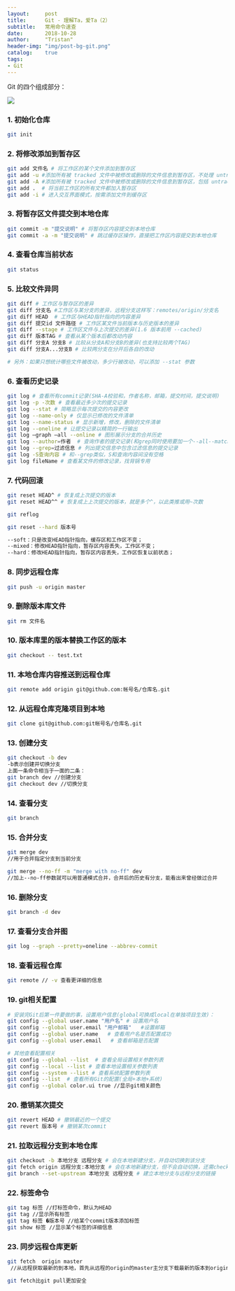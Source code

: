 ```yaml
---
layout:     post
title:      Git - 理解Ta，爱Ta（2）
subtitle:   常用命令速查
date:       2018-10-28
author:     "Tristan"
header-img: "img/post-bg-git.png"
catalog:    true
tags:
- Git
---
```


Git 的四个组成部分：

![](https://ws3.sinaimg.cn/large/006tNbRwly1fx0k8koyaaj30j0049dfv.jpg)

### 1. 初始化仓库
```bash
git init
```

### 2. 将修改添加到暂存区
```bash
git add 文件名 # 将工作区的某个文件添加到暂存区  
git add -u #添加所有被 tracked 文件中被修改或删除的文件信息到暂存区，不处理 untracked 的文件
git add -A #添加所有被 tracked 文件中被修改或删除的文件信息到暂存区，包括 untracked 的文件
git add .  # 将当前工作区的所有文件都加入暂存区
git add -i # 进入交互界面模式，按需添加文件到缓存区
```

### 3. 将暂存区文件提交到本地仓库
```bash
git commit -m "提交说明" # 将暂存区内容提交到本地仓库
git commit -a -m "提交说明" # 跳过缓存区操作，直接把工作区内容提交到本地仓库
```

### 4. 查看仓库当前状态
```bash
git status
```

### 5. 比较文件异同
```bash
git diff # 工作区与暂存区的差异
git diff 分支名 #工作区与某分支的差异，远程分支这样写：remotes/origin/分支名
git diff HEAD  # 工作区与HEAD指针指向的内容差异
git diff 提交id 文件路径 # 工作区某文件当前版本与历史版本的差异
git diff --stage # 工作区文件与上次提交的差异(1.6 版本前用 --cached)
git diff 版本TAG # 查看从某个版本后都改动内容
git diff 分支A 分支B # 比较从分支A和分支B的差异(也支持比较两个TAG)
git diff 分支A...分支B # 比较两分支在分开后各自的改动

# 另外：如果只想统计哪些文件被改动，多少行被改动，可以添加 --stat 参数
```

### 6. 查看历史记录
```bash
git log # 查看所有commit记录(SHA-A校验和，作者名称，邮箱，提交时间，提交说明)
git log -p -次数 # 查看最近多少次的提交记录
git log --stat # 简略显示每次提交的内容更改
git log --name-only # 仅显示已修改的文件清单
git log --name-status # 显示新增，修改，删除的文件清单
git log --oneline # 让提交记录以精简的一行输出
git log –graph –all --online # 图形展示分支的合并历史
git log --author=作者  # 查询作者的提交记录(和grep同时使用要加一个--all--match参数)
git log --grep=过滤信息 # 列出提交信息中包含过滤信息的提交记录
git log -S查询内容 # 和--grep类似，S和查询内容间没有空格
git log fileName # 查看某文件的修改记录，找背锅专用
```

### 7. 代码回滚
```bash
git reset HEAD^ # 恢复成上次提交的版本
git reset HEAD^^ # 恢复成上上次提交的版本，就是多个^，以此类推或用~次数

git reflog

git reset --hard 版本号

--soft：只是改变HEAD指针指向，缓存区和工作区不变；
--mixed：修改HEAD指针指向，暂存区内容丢失，工作区不变；
--hard：修改HEAD指针指向，暂存区内容丢失，工作区恢复以前状态；
```

### 8. 同步远程仓库
```bash
git push -u origin master
```

### 9. 删除版本库文件
```bash
git rm 文件名
```

### 10. 版本库里的版本替换工作区的版本
```bash
git checkout -- test.txt
```

### 11. 本地仓库内容推送到远程仓库
```bash
git remote add origin git@github.com:帐号名/仓库名.git
```

### 12. 从远程仓库克隆项目到本地
```bash
git clone git@github.com:git帐号名/仓库名.git
```

### 13. 创建分支
```bash
git checkout -b dev
-b表示创建并切换分支
上面一条命令相当于一面的二条：
git branch dev //创建分支
git checkout dev //切换分支
```

### 14. 查看分支
```bash
git branch
```

### 15. 合并分支
```bash
git merge dev
//用于合并指定分支到当前分支

git merge --no-ff -m "merge with no-ff" dev
//加上--no-ff参数就可以用普通模式合并，合并后的历史有分支，能看出来曾经做过合并
```

### 16. 删除分支
```bash
git branch -d dev
```

### 17. 查看分支合并图
```bash
git log --graph --pretty=oneline --abbrev-commit
```

### 18. 查看远程仓库
```bash
git remote // -v 查看更详细的信息
```

### 19. git相关配置
```bash
# 安装完Git后第一件要做的事，设置用户信息(global可换成local在单独项目生效)：
git config --global user.name "用户名" # 设置用户名
git config --global user.email "用户邮箱"   #设置邮箱
git config --global user.name   # 查看用户名是否配置成功
git config --global user.email   # 查看邮箱是否配置

# 其他查看配置相关
git config --global --list  # 查看全局设置相关参数列表
git config --local --list # 查看本地设置相关参数列表
git config --system --list # 查看系统配置参数列表
git config --list  # 查看所有Git的配置(全局+本地+系统)
git config --global color.ui true //显示git相关颜色
```

### 20. 撤销某次提交
```bash
git revert HEAD # 撤销最近的一个提交
git revert 版本号 # 撤销某次commit
```

### 21. 拉取远程分支到本地仓库
```bash
git checkout -b 本地分支 远程分支 # 会在本地新建分支，并自动切换到该分支
git fetch origin 远程分支:本地分支 # 会在本地新建分支，但不会自动切换，还需checkout
git branch --set-upstream 本地分支 远程分支 # 建立本地分支与远程分支的链接
```

### 22. 标签命令
```bash
git tag 标签 //打标签命令，默认为HEAD
git tag //显示所有标签
git tag 标签 �版本号 //给某个commit版本添加标签
git show 标签 //显示某个标签的详细信息
```

### 23. 同步远程仓库更新
```bash
git fetch  origin master
 //从远程获取最新的到本地，首先从远程的origin的master主分支下载最新的版本到origin/master分支上，然后比较本地的master分支和origin/master分支的差别，最后进行合并。

git fetch比git pull更加安全
```